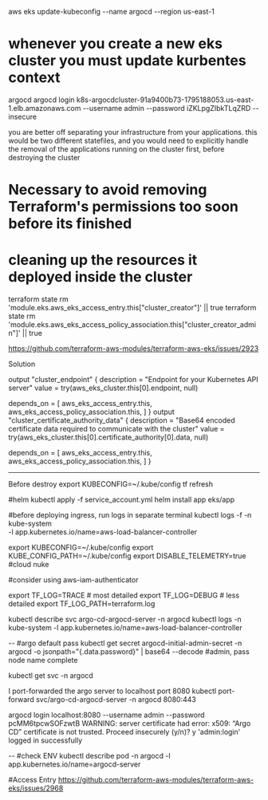 aws eks update-kubeconfig --name argocd --region us-east-1
# whenever you create a new eks cluster you must update kurbentes context


argocd
argocd login k8s-argocdcluster-91a9400b73-1795188053.us-east-1.elb.amazonaws.com --username admin --password iZKLpgZIbkTLqZRD --insecure

you are better off separating your infrastructure from your applications.
this would be two different statefiles, and you would need to explicitly handle the removal of the applications running on the cluster first, before destroying the cluster
# Necessary to avoid removing Terraform's permissions too soon before its finished
# cleaning up the resources it deployed inside the cluster
terraform state rm 'module.eks.aws_eks_access_entry.this["cluster_creator"]' || true
terraform state rm 'module.eks.aws_eks_access_policy_association.this["cluster_creator_admin"]' || true

https://github.com/terraform-aws-modules/terraform-aws-eks/issues/2923

Solution

output "cluster_endpoint" {
  description = "Endpoint for your Kubernetes API server"
  value       = try(aws_eks_cluster.this[0].endpoint, null)

  depends_on = [
    aws_eks_access_entry.this,
    aws_eks_access_policy_association.this,
  ]
}
output "cluster_certificate_authority_data" {
  description = "Base64 encoded certificate data required to communicate with the cluster"
  value       = try(aws_eks_cluster.this[0].certificate_authority[0].data, null)

  depends_on = [
    aws_eks_access_entry.this,
    aws_eks_access_policy_association.this,
  ]
}

----

Before destroy
export KUBECONFIG=~/.kube/config
tf refresh

#helm
kubectl apply -f service_account.yml
helm install app eks/app

#before deploying ingress, run logs in separate terminal
kubectl logs -f -n kube-system \
-l app.kubernetes.io/name=aws-load-balancer-controller

export KUBECONFIG=~/.kube/config
export KUBE_CONFIG_PATH=~/.kube/config
export DISABLE_TELEMETRY=true #cloud nuke

#consider using aws-iam-authenticator

export TF_LOG=TRACE # most detailed
export TF_LOG=DEBUG # less detailed
export TF_LOG_PATH=terraform.log

kubectl describe svc argo-cd-argocd-server -n argocd
kubectl logs -n kube-system -l app.kubernetes.io/name=aws-load-balancer-controller

--
#argo default pass
kubectl get secret argocd-initial-admin-secret -n argocd -o jsonpath="{.data.password}" | base64 --decode
#admin, pass node name complete

kubectl get svc -n argocd

I port-forwarded the argo server to localhost port 8080
    kubectl port-forward svc/argo-cd-argocd-server -n argocd 8080:443

argocd login localhost:8080 --username admin --password pcMM6tpcwSOFzwtB
WARNING: server certificate had error: x509: “Argo CD” certificate is not trusted. Proceed insecurely (y/n)? y
'admin:login' logged in successfully

--
#check ENV
kubectl describe pod -n argocd -l app.kubernetes.io/name=argocd-server

#Access Entry
https://github.com/terraform-aws-modules/terraform-aws-eks/issues/2968